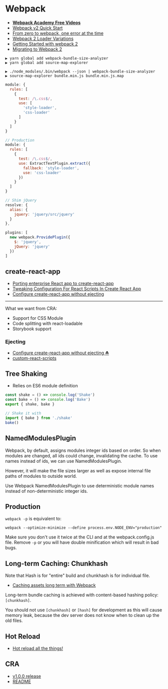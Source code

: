 # Webpack

* [**Webpack Academy Free Videos**](https://webpack.academy/courses/enrolled/104961)
* [Webpack v2 Quick Start](http://bendyworks.com/blog/webpack-v2-quick-start)
* [From zero to webpack, one error at the time](http://www.jumoel.com/2017/zero-to-webpack.html)
* [Webpack 2 Loader Variations](http://andrewhfarmer.com/webpack-2-loader-variations/)
* [Getting Started with webpack 2](https://blog.madewithenvy.com/getting-started-with-webpack-2-ed2b86c68783)
* [Migrating to Webpack 2](https://javascriptplayground.com/blog/2016/10/moving-to-webpack-2/)

```
▶ yarn global add webpack-bundle-size-analyzer
▶ yarn global add source-map-explorer

▶ ./node_modules/.bin/webpack --json | webpack-bundle-size-analyzer
▶ source-map-explorer bundle.min.js bundle.min.js.map
```

```js
module: {
  rules: [
    {
      test: /\.css$/,
      use: [
        'style-loader',
        'css-loader'
      ]
    }
  ]
}

// Production
module: {
  rules: [
    {
      test: /\.css$/,
      use: ExtractTextPlugin.extract({
        fallback: 'style-loader',
        use: 'css-loader'
      })
    }
  ]
}
```

```js
// Shim jQuery
resolve: {
  alias: {
    jquery: 'jquery/src/jquery'
  }
},

plugins: [
  new webpack.ProvidePlugin({
    $: 'jquery',
    jQuery: 'jquery'
  })
]
```

## create-react-app

* [Porting enterprise React app to create-react-app](https://medium.com/@KarandikarMihir/porting-enterprise-react-app-to-create-react-app-bfb565a25460)
* [Tweaking Configuration For React Scripts In Create React App](https://medium.com/@shubheksha/tweaking-configuration-for-react-scripts-in-create-react-app-d91e9d03a42f)
* [Configure create-react-app without ejecting](https://medium.com/@kitze/configure-create-react-app-without-ejecting-d8450e96196a)

---

What we want from CRA:

* Support for CSS Module
* Code splitting with react-loadable
* Storybook support

### Ejecting

* [Configure create-react-app without ejecting ⏏](https://medium.com/@kitze/configure-create-react-app-without-ejecting-d8450e96196a)
* [custom-react-scripts](https://github.com/kitze/custom-react-scripts)

## Tree Shaking

* Relies on ES6 module definition

```js
const shake = () => console.log('Shake')
const bake = () => console.log('Bake')
export { shake, bake }

// Shake it with
import { bake } from './shake'
bake()
```

## NamedModulesPlugin

Webpack, by default, assigns modules integer ids based on order. So when modules are changed, all ids could change, invalidating the cache. To use names instead of ids, we can use NamedModulesPlugin.

However, it will make the file sizes larger as well as expose internal file paths of modules to outside world.

Use Webpack NamedModulesPlugin to use deterministic module names instead of non-deterministic integer ids.

## Production

`webpack -p` is equivalent to:

```
webpack --optimize-minimize --define process.env.NODE_ENV="production"
```

Make sure you don't use it twice at the CLI and at the webpack.config.js file. Remove `-p` or you will have double minification which will result in bad bugs.

## Long-term Caching: Chunkhash

Note that Hash is for "entire" build and chunkhash is for individual file.

* [Caching assets long term with Webpack](https://medium.com/connect-the-dots/caching-assets-long-term-with-webpack-5ad24a4c39bd#.427deo91l)

Long-term bundle caching is achieved with content-based hashing policy: `[chunkhash]`.

You should not use `[chunkhash]` or `[hash]` for development as this will cause memory leak, because the dev server does not know when to clean up the old files.

## Hot Reload

* [Hot reload all the things!](https://hackernoon.com/hot-reload-all-the-things-ec0fed8ab0#.dok0iuu17)

## CRA

* [v1.0.0 release](https://github.com/facebookincubator/create-react-app/releases/tag/v1.0.0)
* [README](https://github.com/facebookincubator/create-react-app/blob/master/packages/react-scripts/template/README.md)